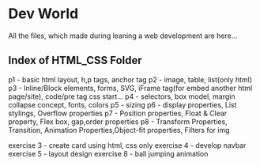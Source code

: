 # Dev World
 All the files, which made during leaning a web development are here...

## Index of HTML_CSS Folder
p1 - basic html layout, h,p tags, anchor tag
p2 - image, table, list(only html)
p3 - Inline/Block elements, forms, SVG, iFrame tag(for embed another html page/site), code/pre tag
css start...
p4 - selectors, box model, margin collapse concept, fonts, colors
p5 - sizing
p6 - display properties, List stylings, Overflow properties
p7 - Position properties, Float & Clear property, Flex box, gap,order properties
p8 - Transform Properties, Transition, Animation Properties,Object-fit properties, Filters for img

exercise 3 - create card using html, css only
exercise 4 - develop navbar
exercise 5 - layout design
exercise 8 - ball jumping animation 
